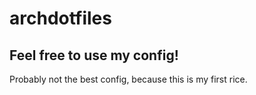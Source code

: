 # archdotfiles
## Feel free to use my config!
Probably not the best config, because this is my first rice.
